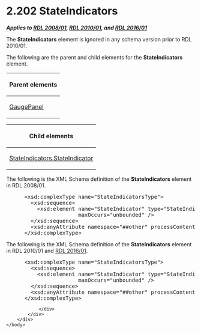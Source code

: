 <html dir="LTR" xmlns:mshelp="http://msdn.microsoft.com/mshelp" xmlns:ddue="http://ddue.schemas.microsoft.com/authoring/2003/5" xmlns:xlink="http://www.w3.org/1999/xlink" xmlns:tool="http://www.microsoft.com/tooltip">
    <head>
        <meta http-equiv="Content-Type" content="text/html; CHARSET=utf-8"></meta>
        <meta name="save" content="history"></meta>
        <title>2.202 StateIndicators</title>
        <xml>
            <mshelp:toctitle title="2.202 StateIndicators"></mshelp:toctitle>
            <mshelp:rltitle title="[MS-RDL]: StateIndicators"></mshelp:rltitle>
            <mshelp:keyword index="A" term="63e2bc8c-c481-417a-bca1-2cc3d1cde2fd"></mshelp:keyword>
            <mshelp:attr name="DCSext.ContentType" value="open specification"></mshelp:attr>
            <mshelp:attr name="AssetID" value="63e2bc8c-c481-417a-bca1-2cc3d1cde2fd"></mshelp:attr>
            <mshelp:attr name="TopicType" value="kbRef"></mshelp:attr>
            <mshelp:attr name="DCSext.Title" value="[MS-RDL]: StateIndicators" />
        </xml>
    </head>
    <body>
        <div id="header">
            <h1 class="heading">2.202 StateIndicators</h1>
        </div>
        <div id="mainSection">
            <div id="mainBody">
                <div id="allHistory" class="saveHistory"></div>
                <div id="sectionSection0" class="section" name="collapseableSection">
                    

<p><b><i>Applies to </i></b><a href="1e855f94-4617-47e4-b89e-0856c6cb420f.html"><b><i>RDL 2008/01</i></b></a><b><i>,
</i></b><a href="3428e690-a348-4ec7-8a6a-8efb42d2cdee.html"><b><i>RDL 2010/01</i></b></a><b><i>,
and </i></b><a href="52ce3983-2bfc-4e72-9359-42aaf5fe4509.html"><b><i>RDL 2016/01</i></b></a></p>

<p>The <b>StateIndicators</b> element is ignored in any schema
version prior to RDL 2010/01.</p>

<p>The following are the parent and child elements for the <b>StateIndicators</b>
element.</p>

<table>
 <thead>
  <tr>
   <th>
   <p>Parent elements</p>
   </th>
  </tr>
 </thead>
 <tr>
  <td>
  <p><a href="f01744d3-79fa-4f30-94bf-a1ffa6bde2ac.html">GaugePanel</a></p>
  </td>
 </tr>
</table>

<p> </p>

<table>
 <thead>
  <tr>
   <th>
   <p>Child elements</p>
   </th>
  </tr>
 </thead>
 <tr>
  <td>
  <p><a href="c7ef52b9-bf7e-4062-a953-4ff59e42d267.html">StateIndicators.StateIndicator</a></p>
  </td>
 </tr>
</table>

<p>The following is the XML Schema definition of the <b>StateIndicators</b>
element in RDL 2008/01.</p>

<dl>
<dd>
<div><pre> &lt;xsd:complexType name=&quot;StateIndicatorsType&quot;&gt;
   &lt;xsd:sequence&gt;
     &lt;xsd:element name=&quot;StateIndicator&quot; type=&quot;StateIndicatorType&quot; minOccurs=&quot;1&quot; 
                  maxOccurs=&quot;unbounded&quot; /&gt;
   &lt;/xsd:sequence&gt;
   &lt;xsd:anyAttribute namespace=&quot;##other&quot; processContents=&quot;skip&quot; /&gt;
 &lt;/xsd:complexType&gt;
</pre></div>
</dd></dl>

<p>The following is the XML Schema definition of the <b>StateIndicators</b>
element in RDL 2010/01 and <a href="52ce3983-2bfc-4e72-9359-42aaf5fe4509.html">RDL 2016/01</a>.</p>

<dl>
<dd>
<div><pre> &lt;xsd:complexType name=&quot;StateIndicatorsType&quot;&gt;
   &lt;xsd:sequence&gt;
     &lt;xsd:element name=&quot;StateIndicator&quot; type=&quot;StateIndicatorType&quot; minOccurs=&quot;1&quot; 
                  maxOccurs=&quot;unbounded&quot; /&gt;
   &lt;/xsd:sequence&gt;
   &lt;xsd:anyAttribute namespace=&quot;##other&quot; processContents=&quot;lax&quot; /&gt;
 &lt;/xsd:complexType&gt;
</pre></div>
</dd></dl>


                </div>
            </div>
        </div>
    </body>
</html>